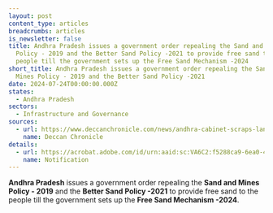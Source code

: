 ```yaml
---
layout: post
content_type: articles
breadcrumbs: articles
is_newsletter: false
title: Andhra Pradesh issues a government order repealing the Sand and Mines
  Policy - 2019 and the Better Sand Policy -2021 to provide free sand to the
  people till the government sets up the Free Sand Mechanism -2024
short_title: Andhra Pradesh issues a government order repealing the Sand and
  Mines Policy - 2019 and the Better Sand Policy -2021
date: 2024-07-24T00:00:00.000Z
states:
  - Andhra Pradesh
sectors:
  - Infrastructure and Governance
sources:
  - url: https://www.deccanchronicle.com/news/andhra-cabinet-scraps-land-titling-act-approves-free-sand-distribution-to-people-for-construction-1810594
    name: Deccan Chronicle
details:
  - url: https://acrobat.adobe.com/id/urn:aaid:sc:VA6C2:f5288ca9-6ea0-46df-b499-ee32d2cc5d4b
    name: Notification
---
```

**Andhra Pradesh** issues a government order repealing the **Sand and Mines Policy - 2019** and the **Better Sand Policy -2021** to provide free sand to the people till the government sets up the **Free Sand Mechanism -2024**.
